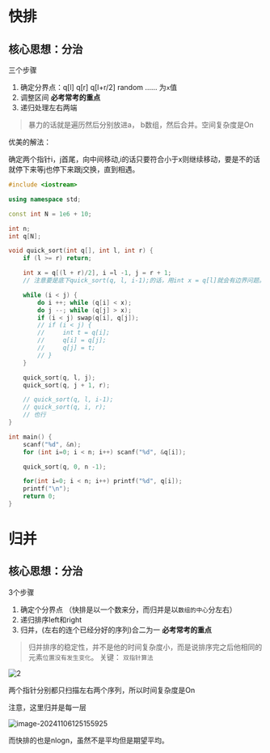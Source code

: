 # 快排
## 核心思想：分治

三个步骤

1. 确定分界点：q[l] q[r] q[l+r/2] random …… 为`x`值
2. 调整区间 **必考常考的重点**
3. 递归处理左右两端

> 暴力的话就是遍历然后分别放进a， b数组，然后合并。空间复杂度是On

优美的解法：

确定两个指针i，j首尾，向中间移动,i的话只要符合小于x则继续移动，要是不的话就停下来等j也停下来跟j交换，直到相遇。

```cpp
#include <iostream>

using namespace std;

const int N = 1e6 + 10;

int n;
int q[N];

void quick_sort(int q[], int l, int r) {
    if (l >= r) return;

    int x = q[(l + r)/2], i =l -1, j = r + 1;
    // 注意要是底下quick_sort(q, l, i-1);的话，用int x = q[l]就会有边界问题。

    while (i < j) {
        do i ++; while (q[i] < x);
        do j --; while (q[j] > x);
        if (i < j) swap(q[i], q[j]);
        // if (i < j) {
        //     int t = q[i];
        //     q[i] = q[j];
        //     q[j] = t;
        // }
    }

    quick_sort(q, l, j);
    quick_sort(q, j + 1, r);

    // quick_sort(q, l, i-1);
    // quick_sort(q, i, r);
    // 也行
}

int main() {
    scanf("%d", &n);
    for (int i=0; i < n; i++) scanf("%d", &q[i]);

    quick_sort(q, 0, n -1);

    for(int i=0; i < n; i++) printf("%d", q[i]);
    printf("\n");
    return 0;
}
```
# 归并
## 核心思想：分治

3个步骤

1. 确定个分界点 （快排是以一个数来分，而归并是以`数组的中心`分左右）
2. 递归排序left和right
3. 归并，(左右的连个已经分好的序列)合二为一 **必考常考的重点**

> 归并排序的稳定性，并不是他的时间复杂度小，而是说排序完之后他相同的元素`位置没有发生变化`。
> 关键：  `双指针算法`

![2](https://sl0wjamz.oss-cn-hangzhou.aliyuncs.com/img/2.gif)

两个指针分别都只扫描左右两个序列，所以时间复杂度是On

注意，这里归并是每一层

![image-20241106125155925](https://sl0wjamz.oss-cn-hangzhou.aliyuncs.com/img/image-20241106125155925.png)

而快排的也是nlogn，虽然不是平均但是期望平均。